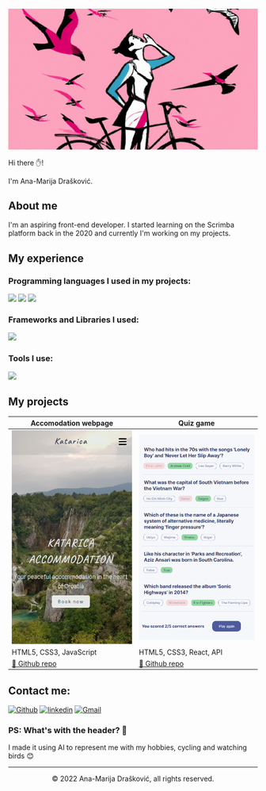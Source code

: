 ![Header](header_img.png)

Hi there ✋!

I'm Ana-Marija Drašković.

## About me

I'm an aspiring front-end developer. I started learning on the Scrimba platform back in the 2020 and currently I'm working on my projects.

## My experience

### Programming languages I used in my projects:
<p>
    <img src="https://img.shields.io/badge/HTML5-E34F26?style=for-the-badge&logo=html5&logoColor=white" />
    <img src="https://img.shields.io/badge/CSS3-1572B6?style=for-the-badge&logo=css3&logoColor=white" />
    <img src="https://img.shields.io/badge/JavaScript-323330?style=for-the-badge&logo=javascript&logoColor=F7DF1E" />
</p>

### Frameworks and Libraries I used:
<p>
    <img src="https://img.shields.io/badge/React-20232A?style=for-the-badge&logo=react&logoColor=61DAFB" />
</p>

### Tools I use:
<p>
    <img src="https://img.shields.io/badge/Visual_Studio_Code-0078D4?style=for-the-badge&logo=visual%20studio%20code&logoColor=white" />
</p>

## My projects

Accomodation webpage | Quiz game
------------ | ------------
[<img width="282" src=./katarica.png>](https://katarica-apartmani.web.app/) | [<img width="282" src=./quizzical.png>](https://quizzical-3fb03.web.app )
HTML5, CSS3, JavaScript | HTML5, CSS3, React, API
[📖 Github repo](https://github.com/anamarijadraskovic/katarica_apartmani_draft) | [📖 Github repo](https://github.com/anamarijadraskovic/quizz)

## Contact me:
[<img alt="Github" src="https://img.shields.io/badge/GitHub-%2312100E.svg?&style=for-the-badge&logo=Github&logoColor=white" />](https://github.com/anamarijadraskovic) [<img alt="linkedin" src="https://img.shields.io/badge/linkedin-%230077B5.svg?&style=for-the-badge&logo=linkedin&logoColor=white" />](https://www.linkedin.com/in/ana-marija-dra%C5%A1kovi%C4%87-0852991b9/)
[<img alt="Gmail" src="https://img.shields.io/badge/Gmail-D14836?style=for-the-badge&logo=gmail&logoColor=white" />](mailto:ana.marija.draskovic007@gmail.com)

### PS: What's with the header? 🤔
I made it using AI to represent me with my hobbies, cycling and watching birds 😊

- - - 

<p align="center">
© 2022 Ana-Marija Drašković, all rights reserved.

</p>


